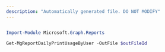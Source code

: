 ```yaml
---
description: "Automatically generated file. DO NOT MODIFY"
---
```


```powershell

Import-Module Microsoft.Graph.Reports

Get-MgReportDailyPrintUsageByUser -OutFile $outFileId

```
